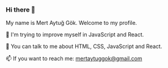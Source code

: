 ### Hi there 👋

My name is Mert Aytuğ Gök. Welcome to my profile.


🔭 I'm trying to improve myself in JavaScript and React.

💬 You can talk to me about HTML, CSS, JavaScript and React.

📫 If you want to reach me:
mertaytuggok@gmail.com
<!--
**mertaytuggok/mertaytuggok** is a ✨ _special_ ✨ repository because its `README.md` (this file) appears on your GitHub profile.

Here are some ideas to get you started:

- 🔭 I’m currently working on ...
- 🌱 I’m currently learning ...
- 👯 I’m looking to collaborate on ...
- 🤔 I’m looking for help with ...
- 💬 Ask me about ...
- 📫 How to reach me: ...
- 😄 Pronouns: ...
- ⚡ Fun fact: ...
-->
